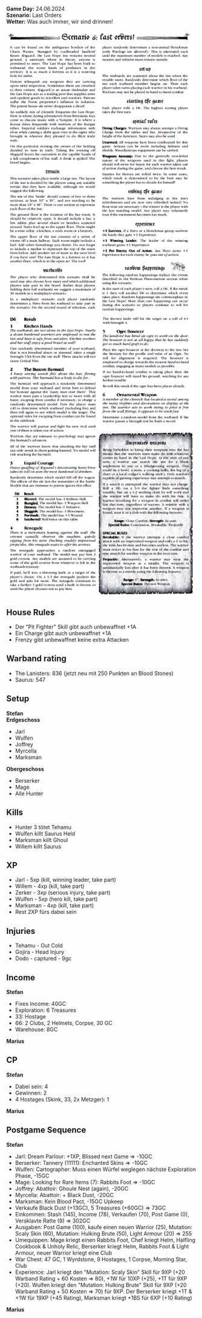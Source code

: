 **Game Day:** 24.06.2024  
**Szenario:** Last Orders  
**Wetter:** Was auch immer, wir sind drinnen!

<img src="../Pics/LO_1.png" alt="drawing" width="500"/>

<img src="../Pics/LO_2.png" alt="drawing" width="500"/>

## House Rules
 - Der "Pit Fighter" Skill gibt auch unbewaffnet +1A
 - Ein Charge gibt auch unbewaffnet +1A
 - Frenzy gibt unbewaffnet keine extra Attacken

## Warband rating
- The Lanisters: 836  (jetzt neu mit 250 Punkten an Blood Stones)
- Saurus: 547

## Setup
**Stefan**  
**Erdgeschoss**  
 - Jarl
 - Wulfen
 - Joffrey
 - Myrcella
 - Marksman

**Obergeschoss**
 - Berserker
 - Mage
 - Alle Hunter
 

## Kills
 - Hunter 3 tötet Tehamu
 - Wulfen killt Saurus Held
 - Marksman killt Ghoul
 - Willem killt Saurus

## XP
 - Jarl - 5xp (kill, winning leader, take part)
 - Willem - 4xp (kill, take part)
 - Zerker - 3xp (serious injury, take part)
 - Wulfen - 5xp (hero kill, take part)
 - Marksman - 4xp (kill, take part)
 - Rest 2XP fürs dabei sein

## Injuries
 - Tehamu - Out Cold
 - Gojira - Head Injury
 - Dodo - captured - 9gc

## Income
**Stefan**  
 - Fixes Income: 40GC
 - Exploration: 6 Treasures
 - 33: Hostage
 - 66: 2 Clubs, 2 Helmets, Corpse, 30 GC
 - Warehouse: 8GC

**Marius**  

## CP
**Stefan**  
 - Dabei sein: 4
 - Gewinnen: 2
 - 4 Hostages (Skink, 33, 2x Metzger): 1

**Marius**  


## Postgame Sequence 
**Stefan**  
 - Jarl: Dream Parlour: +1XP, Blissed next Game => -10GC
 - Berserker: Tannery (11111): Enchanted Skins => -10GC
 - Wulfen: Cartographer: Muss einen Würfel weglegen nächste Exploration Phase, -15GC
 - Mage: Looking for Rare Items (7): Rabbits Foot => -10GC
 - Joffrey: Abattoir: Ghoule Nest (again), -20GC
 - Myrcella: Abattoir: + Black Dust, -20GC
 - Marksman: Kein Blood Pact, -15GC Upkeep
 - Verkaufe Black Dust (+13GC), 5 Treasures (+60GC) => 73GC
 - Einkommen: Stash (145), Income (78), Verkaufen (70), Post Game (0), Versklavte Ratte (9) => 302GC
 - Ausgaben: Post Game (100), kaufe einen neuen Warrior (25), Mutation: Scaly Skin (60), Mutation: Hulking Brute (50), Light Armour (20) => 255
 - Umequippen: Mage kriegt einen Rabbits Foot, Chef kriegt Helm, Halfling Cookbook & Unholy Relic, Berserker kriegt Helm, Rabbits Foot & Light Armour, neuer Warrior kriegt eine Club
 - War Chest: 47 GC, 1 Wyrdstone, 9 Hostages, 1 Corpse, Morning Star, Club
 - Experience: Jarl kriegt den "Mutation: Scaly Skin" Skill für 9XP (+20 Warband Rating + 60 Kosten => 80), +1W für 10XP (+25), +1T für 9XP (+20). Wulfen kriegt den "Mutation: Hulking Brute" Skill für 9XP (+20 Warband Rating + 50 Kosten => 70) für 9XP. Der Berserker kriegt +1T & +1W für 19XP (+45 Rating), Marksman kriegt +1BS für 6XP (+10 Rating)

**Marius**  
